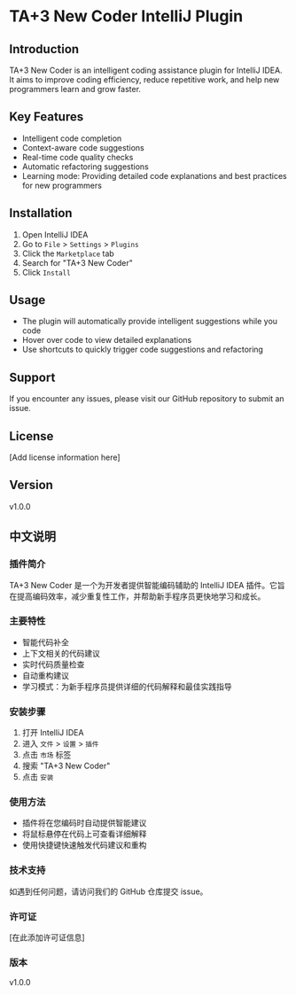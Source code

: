 <!-- Plugin description -->
# TA+3 New Coder IntelliJ Plugin

## Introduction
TA+3 New Coder is an intelligent coding assistance plugin for IntelliJ IDEA. It aims to improve coding efficiency, reduce repetitive work, and help new programmers learn and grow faster.

## Key Features
- Intelligent code completion
- Context-aware code suggestions
- Real-time code quality checks
- Automatic refactoring suggestions
- Learning mode: Providing detailed code explanations and best practices for new programmers

## Installation
1. Open IntelliJ IDEA
2. Go to `File` > `Settings` > `Plugins`
3. Click the `Marketplace` tab
4. Search for "TA+3 New Coder"
5. Click `Install`

## Usage
- The plugin will automatically provide intelligent suggestions while you code
- Hover over code to view detailed explanations
- Use shortcuts to quickly trigger code suggestions and refactoring

## Support
If you encounter any issues, please visit our GitHub repository to submit an issue.

## License
[Add license information here]

## Version
v1.0.0

<!-- Plugin description end -->

## 中文说明

### 插件简介
TA+3 New Coder 是一个为开发者提供智能编码辅助的 IntelliJ IDEA 插件。它旨在提高编码效率，减少重复性工作，并帮助新手程序员更快地学习和成长。

### 主要特性
- 智能代码补全
- 上下文相关的代码建议
- 实时代码质量检查
- 自动重构建议
- 学习模式：为新手程序员提供详细的代码解释和最佳实践指导

### 安装步骤
1. 打开 IntelliJ IDEA
2. 进入 `文件` > `设置` > `插件`
3. 点击 `市场` 标签
4. 搜索 "TA+3 New Coder"
5. 点击 `安装`

### 使用方法
- 插件将在您编码时自动提供智能建议
- 将鼠标悬停在代码上可查看详细解释
- 使用快捷键快速触发代码建议和重构

### 技术支持
如遇到任何问题，请访问我们的 GitHub 仓库提交 issue。

### 许可证
[在此添加许可证信息]

### 版本
v1.0.0
